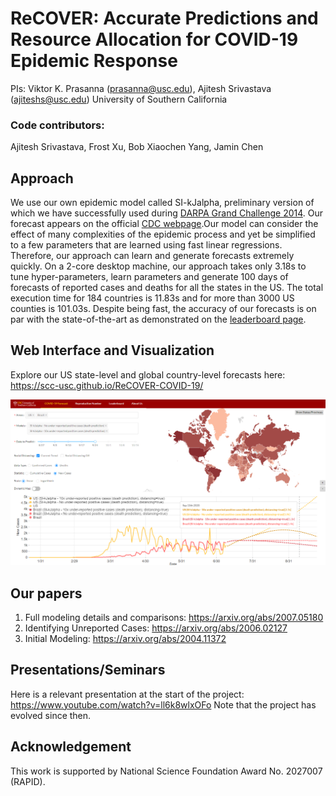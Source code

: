 # ReCOVER: Accurate Predictions and Resource Allocation for COVID-19 Epidemic Response

PIs: Viktor K. Prasanna (prasanna@usc.edu), Ajitesh Srivastava (ajiteshs@usc.edu)
University of Southern California

### Code contributors: 

Ajitesh Srivastava, Frost Xu, Bob Xiaochen Yang, Jamin Chen

## Approach
We use our own epidemic model called SI-kJalpha, preliminary version of which we have successfully used during [DARPA Grand Challenge 2014](https://news.usc.edu/83180/usc-engineers-earn-national-recognition-for-predicting-disease-outbreaks/). Our forecast appears on the official [CDC webpage](https://www.cdc.gov/coronavirus/2019-ncov/covid-data/forecasting-us.html).Our model can consider the effect of many complexities of the epidemic process and yet be simplified to a few parameters that are learned using fast linear regressions. Therefore, our approach can learn and generate forecasts extremely quickly. On a 2-core desktop machine, our approach takes only 3.18s to tune hyper-parameters, learn parameters and generate 100 days of forecasts of reported cases and deaths for all the states in the US. The total execution time for 184 countries is 11.83s and for more than 3000 US counties is 101.03s. Despite being fast, the accuracy of our forecasts is on par with the state-of-the-art as demonstrated on the [leaderboard page](https://scc-usc.github.io/ReCOVER-COVID-19/#/leaderboard).

## Web Interface and Visualization

Explore our US state-level and global country-level forecasts here: https://scc-usc.github.io/ReCOVER-COVID-19/

![](frontend/screenshot.png)

                       

## Our papers
1. Full modeling details and comparisons: https://arxiv.org/abs/2007.05180
1. Identifying Unreported Cases: https://arxiv.org/abs/2006.02127
1. Initial Modeling: https://arxiv.org/abs/2004.11372

## Presentations/Seminars

Here is a relevant presentation at the start of the project: https://www.youtube.com/watch?v=ll6k8wlxOFo
Note that the project has evolved since then.

## Acknowledgement

This work is supported by National Science Foundation Award No. 2027007 (RAPID).